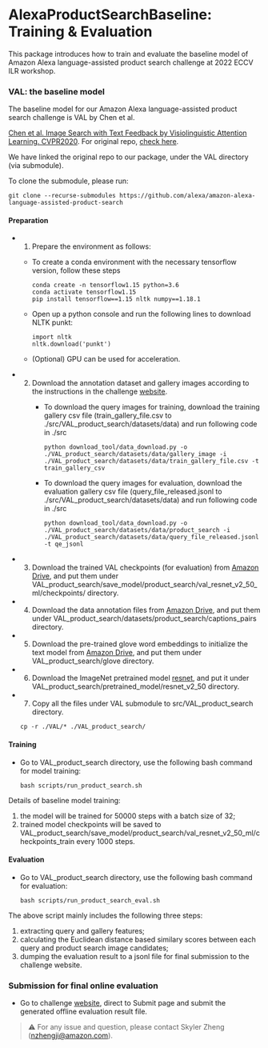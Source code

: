 # AlexaProductSearchBaseline: Training & Evaluation

This package introduces how to train and evaluate the baseline model of Amazon Alexa language-assisted product search challenge at 2022 ECCV ILR workshop.


### VAL: the baseline model

The baseline model for our Amazon Alexa language-assisted product search challenge is VAL by Chen et al. 

[Chen et al. Image Search with Text Feedback by Visiolinguistic Attention Learning. CVPR2020](http://openaccess.thecvf.com/content_CVPR_2020/papers/Chen_Image_Search_With_Text_Feedback_by_Visiolinguistic_Attention_Learning_CVPR_2020_paper.pdf). For original repo, [check here](https://github.com/yanbeic/VAL).

We have linked the original repo to our package, under the VAL directory (via submodule). 

To clone the submodule, please run:

```
git clone --recurse-submodules https://github.com/alexa/amazon-alexa-language-assisted-product-search
```

#### Preparation

* 1. Prepare the environment as follows:
	
	- To create a conda environment with the necessary tensorflow version, follow these steps

		```
		conda create -n tensorflow1.15 python=3.6
		conda activate tensorflow1.15
		pip install tensorflow==1.15 nltk numpy==1.18.1
		```
	
	- Open up a python console and run the following lines to download NLTK punkt:

		```
		import nltk
		nltk.download('punkt')
		```
	
	- (Optional) GPU can be used for acceleration. 


* 2. Download the annotation dataset and gallery images according to the instructions in the challenge [website](https://eval.ai/web/challenges/challenge-page/1845/overview). 
	 - To download the query images for training, download the training gallery csv file (train\_gallery\_file.csv to ./src/VAL\_product\_search/datasets/data) and run following code in ./src
		```
		python download_tool/data_download.py -o ./VAL_product_search/datasets/data/gallery_image -i ./VAL_product_search/datasets/data/train_gallery_file.csv -t train_gallery_csv
		```

	 - To download the query images for evaluation, download the evaluation gallery csv file (query\_file\_released.jsonl to ./src/VAL\_product\_search/datasets/data) and run following code in ./src
		```
		python download_tool/data_download.py -o ./VAL_product_search/datasets/data/product_search -i ./VAL_product_search/datasets/data/query_file_released.jsonl -t qe_jsonl
		```

* 3. Download the trained VAL checkpoints (for evaluation) from [Amazon Drive](https://www.amazon.com/clouddrive/share/TssaYesoP9ux2NpdEkorB0P7ikI7HyB1iLYcG3S8S6l), and put them under VAL\_product\_search/save\_model/product\_search/val\_resnet\_v2\_50\_ml/checkpoints/ directory.

* 4. Download the data annotation files from [Amazon Drive](https://www.amazon.com/clouddrive/share/KceftgFr8Ii07ONZHHCAc7qGNTyRsS20rP3oLE2ASkN), and put them under VAL\_product\_search/datasets/product\_search/captions\_pairs directory.
	
* 5. Download the pre-trained glove word embeddings to initialize the text model from [Amazon Drive](https://www.amazon.com/clouddrive/share/hbZgPxjw5tmlYjgzztSeIjSnApWM2LWJ4MsqatWcxPe), and put them under VAL\_product\_search/glove directory.

* 6. Download the ImageNet pretrained model [resnet](http://download.tensorflow.org/models/resnet_v2_50_2017_04_14.tar.gz), and put it under VAL\_product\_search/pretrained\_model/resnet\_v2\_50 directory.
	
* 7. Copy all the files under VAL submodule to src/VAL\_product\_search directory.

	```
	cp -r ./VAL/* ./VAL_product_search/
	```

#### Training

- Go to VAL\_product\_search directory, use the following bash command for model training:
	```
	bash scripts/run_product_search.sh
	```

Details of baseline model training:

1. the model will be trained for 50000 steps with a batch size of 32;
2. trained model checkpoints will be saved to VAL\_product\_search/save\_model/product\_search/val\_resnet\_v2\_50_ml/checkpoints\_train every 1000 steps.


#### Evaluation

- Go to VAL\_product\_search directory, use the following bash command for evaluation:
	```
	bash scripts/run_product_search_eval.sh
	```

The above script mainly includes the following three steps:

1. extracting query and gallery features;
2. calculating the Euclidean distance based similary scores between each query and product search image candidates;
3. dumping the evaluation result to a jsonl file for final submission to the challenge website.



### Submission for final online evaluation

- Go to challenge [website](https://eval.ai/web/challenges/challenge-page/1845/overview), direct to Submit page and submit the generated offline evaluation result file. 


> :warning: For any issue and question, please contact Skyler Zheng (nzhengji@amazon.com).